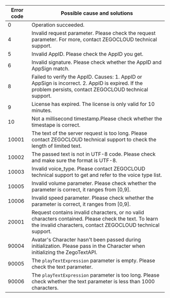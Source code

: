 | Error code | Possible cause and solutions |
| -- | -- |
|  0 | 	Operation succeeded. | 
|  4 |  Invalid request parameter.   Please check the request parameter. For more, contact ZEGOCLOUD technical support.|
|  5 |  Invalid AppID. Please check the AppID you get. |
|  6 |  Invalid signature. Please check whether the AppID and AppSign match. |
|  8 | Failed to verify the AppID.  Causes: 1. AppID or AppSign is incorrect. 2. AppID is expired. If the problem persists, contact ZEGOCLOUD technical support.|
|  9 |  License has expired. The license is only valid for 10 minutes.| |
|  10 |  Not a millisecond timestamp.Please check whether the timestape is correct. |
|  10001 | The text of the server request is too long. Please contact ZEGOCLOUD technical support to check the length of limited text. |
|  10002 | The passed text is not in UTF-8 code. Please check and make sure the format is UTF-8. |
|  10003 |  Invalid voice_type. Please contact ZEGOCLOUD technical support to get and refer to the voice type list. |
|  10005 |  Invalid volume parameter. Please check whether the parameter is correct, it ranges from [0,9].|
|  10006 |  Invalid speed parameter. Please check whether the parameter is correct, it ranges from [0,9].|
|  20001 |  Request contains invalid characters, or no valid characters contained. Please check the text. To learn the invalid characters, contact ZEGOCLOUD technical support.  |
|  90004 |  Avatar's Character hasn't been passed during initialization. Please pass in the Character when initializing the ZegoTextAPI.|
|  90005 |  The `playTextExpression` parameter is empty. Please check the text parameter. |
|  90006 |  The `playTextExpression` parameter is too long. Please check whether the text parameter is less than 1000 characters.|





















